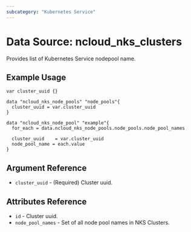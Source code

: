 ```yaml
---
subcategory: "Kubernetes Service"
---
```



# Data Source: ncloud_nks_clusters

Provides list of Kubernetes Service nodepool name.

## Example Usage

```hcl
var cluster_uuid {}

data "ncloud_nks_node_pools" "node_pools"{
  cluster_uuid = var.cluster_uuid
}

data "ncloud_nks_node_pool" "example"{
  for_each = data.ncloud_nks_node_pools.node_pools.node_pool_names

  cluster_uuid    = var.cluster_uuid
  node_pool_name = each.value
}

```
## Argument Reference

* `cluster_uuid` - (Required) Cluster uuid.

## Attributes Reference

* `id` - Cluster uuid.
* `node_pool_names` - Set of all node pool names in NKS Clusters.


